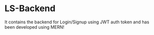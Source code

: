 # LS-Backend
It contains the backend for Login/Signup using JWT auth token and has been developed using MERN!
